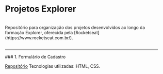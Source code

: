 # Projetos Explorer

<br>
Repositório para organização dos projetos desenvolvidos ao longo da formação Explorer, oferecida pela [Rocketseat](https://www.rocketseat.com.br/).
<br>
<br>
<hr />
### 1. Formulário de Cadastro

[Repositório](https://github.com/nathannieg/formulario-cadastro)
Tecnologias utilizadas: HTML, CSS.

